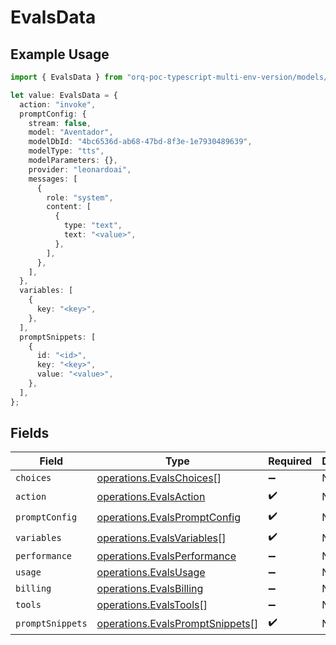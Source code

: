 # EvalsData

## Example Usage

```typescript
import { EvalsData } from "orq-poc-typescript-multi-env-version/models/operations";

let value: EvalsData = {
  action: "invoke",
  promptConfig: {
    stream: false,
    model: "Aventador",
    modelDbId: "4bc6536d-ab68-47bd-8f3e-1e7930489639",
    modelType: "tts",
    modelParameters: {},
    provider: "leonardoai",
    messages: [
      {
        role: "system",
        content: [
          {
            type: "text",
            text: "<value>",
          },
        ],
      },
    ],
  },
  variables: [
    {
      key: "<key>",
    },
  ],
  promptSnippets: [
    {
      id: "<id>",
      key: "<key>",
      value: "<value>",
    },
  ],
};
```

## Fields

| Field                                                                              | Type                                                                               | Required                                                                           | Description                                                                        |
| ---------------------------------------------------------------------------------- | ---------------------------------------------------------------------------------- | ---------------------------------------------------------------------------------- | ---------------------------------------------------------------------------------- |
| `choices`                                                                          | [operations.EvalsChoices](../../models/operations/evalschoices.md)[]               | :heavy_minus_sign:                                                                 | N/A                                                                                |
| `action`                                                                           | [operations.EvalsAction](../../models/operations/evalsaction.md)                   | :heavy_check_mark:                                                                 | N/A                                                                                |
| `promptConfig`                                                                     | [operations.EvalsPromptConfig](../../models/operations/evalspromptconfig.md)       | :heavy_check_mark:                                                                 | N/A                                                                                |
| `variables`                                                                        | [operations.EvalsVariables](../../models/operations/evalsvariables.md)[]           | :heavy_check_mark:                                                                 | N/A                                                                                |
| `performance`                                                                      | [operations.EvalsPerformance](../../models/operations/evalsperformance.md)         | :heavy_minus_sign:                                                                 | N/A                                                                                |
| `usage`                                                                            | [operations.EvalsUsage](../../models/operations/evalsusage.md)                     | :heavy_minus_sign:                                                                 | N/A                                                                                |
| `billing`                                                                          | [operations.EvalsBilling](../../models/operations/evalsbilling.md)                 | :heavy_minus_sign:                                                                 | N/A                                                                                |
| `tools`                                                                            | [operations.EvalsTools](../../models/operations/evalstools.md)[]                   | :heavy_minus_sign:                                                                 | N/A                                                                                |
| `promptSnippets`                                                                   | [operations.EvalsPromptSnippets](../../models/operations/evalspromptsnippets.md)[] | :heavy_check_mark:                                                                 | N/A                                                                                |